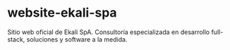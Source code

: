 # website-ekali-spa
Sitio web oficial de Ekali SpA. Consultoría especializada en desarrollo full-stack, soluciones y software a la medida.
